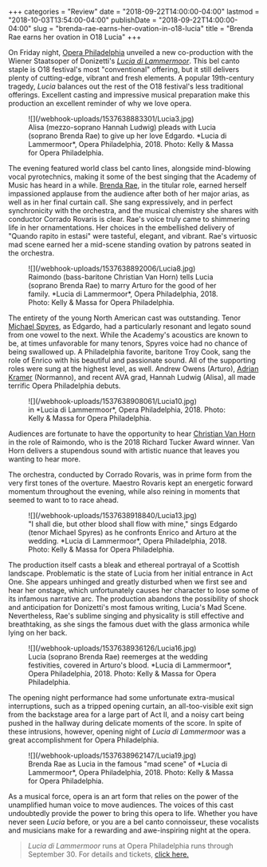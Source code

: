+++
categories = "Review"
date = "2018-09-22T14:00:00-04:00"
lastmod = "2018-10-03T13:54:00-04:00"
publishDate = "2018-09-22T14:00:00-04:00"
slug = "brenda-rae-earns-her-ovation-in-o18-lucia"
title = "Brenda Rae earns her ovation in O18 Lucia"
+++

On Friday night, [Opera Philadelphia](/scene/companies/opera-philadelphia/) unveiled a new co-production with the Wiener Staatsoper of Donizetti's [*Lucia di Lammermoor*](https://www.operaphila.org/whats-on/on-stage-2018-2019/lucia-di-lammermoor/). This bel canto staple is O18 festival's most "conventional" offering, but it still delivers plenty of cutting-edge, vibrant and fresh elements. A popular 19th-century tragedy, *Lucia* balances out the rest of the O18 festival's less traditional offerings. Excellent casting and impressive musical preparation make this production an excellent reminder of why we love opera.

<figure data-type="image">
![](/webhook-uploads/1537638883301/Lucia3.jpg)
<figcaption>Alisa (mezzo-soprano Hannah Ludwig) pleads with Lucia (soprano Brenda Rae) to give up her love Edgardo. *Lucia di Lammermoor*, Opera Philadelphia, 2018. Photo: Kelly & Massa for Opera Philadelphia.</figcaption>
</figure>

The evening featured world class bel canto lines, alongside mind-blowing vocal pyrotechnics, making it some of the best singing that the Academy of Music has heard in a while. [Brenda Rae](/talking-with-singers-brenda-rae/), in the titular role, earned herself impassioned applause from the audience after both of her major arias, as well as in her final curtain call. She sang expressively, and in perfect synchronicity with the orchestra, and the musical chemistry she shares with conductor Corrado Rovaris is clear. Rae's voice truly came to shimmering life in her ornamentations. Her choices in the embellished delivery of "Quando rapito in estasi" were tasteful, elegant, and vibrant. Rae's virtuosic mad scene earned her a mid-scene standing ovation by patrons seated in the orchestra.

<figure data-type="image">
![](/webhook-uploads/1537638892006/Lucia8.jpg)
<figcaption>Raimondo (bass-baritone Christian Van Horn) tells Lucia (soprano Brenda Rae) to marry Arturo for the good of her family. *Lucia di Lammermoor*, Opera Philadelphia, 2018. Photo: Kelly & Massa for Opera Philadelphia.</figcaption>
</figure>

The entirety of the young North American cast was outstanding. Tenor [Michael Spyres](/scene/people/michael-spyres/), as Edgardo, had a particularly resonant and legato sound from one vowel to the next. While the Academy's acoustics are known to be, at times unfavorable for many tenors, Spyres voice had no chance of being swallowed up. A Philadelphia favorite, baritone Troy Cook, sang the role of Enrico with his beautiful and passionate sound. All of the supporting roles were sung at the highest level, as well. Andrew Owens (Arturo), [Adrian Kramer](/scene/people/adrian-kramer/) (Normanno), and recent AVA grad, Hannah Ludwig (Alisa), all made terrific Opera Philadelphia debuts.

<figure data-type="image">
![](/webhook-uploads/1537638908061/Lucia10.jpg)
<figcaption> in *Lucia di Lammermoor*, Opera Philadelphia, 2018. Photo: Kelly & Massa for Opera Philadelphia.</figcaption>
</figure>

Audiences are fortunate to have the opportunity to hear [Christian Van Horn](/talking-with-singers-christian-van-horn/) in the role of Raimondo, who is the 2018 Richard Tucker Award winner. Van Horn delivers a stupendous sound with artistic nuance that leaves you wanting to hear more. 

The orchestra, conducted by Corrado Rovaris, was in prime form from the very first tones of the overture. Maestro Rovaris kept an energetic forward momentum throughout the evening, while also reining in moments that seemed to want to to race ahead. 

<figure data-type="image">
![](/webhook-uploads/1537638918840/Lucia13.jpg)
<figcaption>"I shall die, but other blood shall flow with mine," sings Edgardo (tenor Michael Spyres) as he confronts Enrico and Arturo at the wedding. *Lucia di Lammermoor*, Opera Philadelphia, 2018. Photo: Kelly & Massa for Opera Philadelphia.</figcaption>
</figure>

The production itself casts a bleak and ethereal portrayal of a Scottish landscape. Problematic is the state of Lucia from her initial entrance in Act One. She appears unhinged and greatly disturbed when we first see and hear her onstage, which unfortunately causes her character to lose some of its infamous narrative arc. The production abandons the possibility of shock and anticipation for Donizetti's most famous writing, Lucia's Mad Scene. Nevertheless, Rae's sublime singing and physicality is still effective and breathtaking, as she sings the famous duet with the glass armonica while lying on her back.

<figure data-type="image">
![](/webhook-uploads/1537638936126/Lucia16.jpg)
<figcaption>Lucia (soprano Brenda Rae) reemerges at the wedding festivities, covered in Arturo's blood. *Lucia di Lammermoor*, Opera Philadelphia, 2018. Photo: Kelly & Massa for Opera Philadelphia.</figcaption>
</figure>

The opening night performance had some unfortunate extra-musical interruptions, such as a tripped opening curtain, an all-too-visible exit sign from the backstage area for a large part of Act II, and a noisy cart being pushed in the hallway during delicate moments of the score. In spite of these intrusions, however, opening night of *Lucia di Lammermoor* was a great accomplishment for Opera Philadelphia. 

<figure data-type="image">
![](/webhook-uploads/1537638962147/Lucia19.jpg)
<figcaption>Brenda Rae as Lucia in the famous "mad  scene" of *Lucia di Lammermoor*, Opera Philadelphia, 2018. Photo: Kelly & Massa for Opera Philadelphia.</figcaption>
</figure>

As a musical force, opera is an art form that relies on the power of the unamplified human voice to move audiences. The voices of this cast undoubtedly provide the power to bring this opera to life. Whether you have never seen *Lucia* before, or you are a bel canto connoisseur, these vocalists and musicians make for a rewarding and awe-inspiring night at the opera.

>*Lucia di Lammermoor* runs at Opera Philadelphia runs through September 30. For details and tickets, [click here.](https://www.operaphila.org/whats-on/on-stage-2018-2019/lucia-di-lammermoor/)
